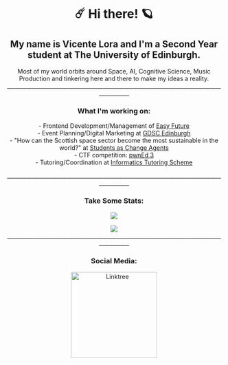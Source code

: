 <h1 align="center">☄️ Hi there! 🪐</h1>

<h2 align="center">My name is Vicente Lora and I'm a Second Year student at The University of Edinburgh.</h2>

<p align="center">
  Most of my world orbits around Space, AI, Cognitive Science, Music Production and tinkering here and there to make my ideas a reality.
  _________________________________________________________________________________________
</p>

<h3 align="center">What I'm working on:</h3>

<p align="center">
- Frontend Development/Management of <a href="https://www.easyfuture.pt/">Easy Future</a><br>
- Event Planning/Digital Marketing at <a href="https://linktr.ee/gdscedinburgh">GDSC Edinburgh</a><br>
- "How can the Scottish space sector become the most sustainable in the world?" at <a href="https://www.ed.ac.uk/careers/students/undergraduates/build-experience/changeprogramme">Students as Change Agents</a><br>
- CTF competition: <a href="https://pwned.sigint.mx/">pwnEd 3</a><br>
- Tutoring/Coordination at <a href="https://web.inf.ed.ac.uk/infweb/admin/communications/outreach-public-engagement/informatics-schools-tutoring-scheme">Informatics Tutoring Scheme</a><br>
</p>

<div>
  <p align="center">
    _________________________________________________________________________________________<br>
    <h3 align="center">Take Some Stats:</h3>
  </p>
  
  <p align="center">
    <img align="center" src="https://github-readme-stats.vercel.app/api?username=vicentelora&title_color=FFBF00&text_color=FFFFFF&bg_color=000000&hide_border=TRUE&custom_title=Github Stats" />
  </p>
  
  <p align="center">
    <img align="center" src="https://github-readme-stats.vercel.app/api/top-langs/?username=vicentelora&title_color=FFBF00&text_color=FFFFFF&bg_color=000000&hide_border=TRUE&layout=compact&card_width=445&hide_title=TRUE" /><br>
  _________________________________________________________________________________________<br>
    <h3 align="center">Social Media:</h3>
  </p>
</div>

<p align="center">
    <a href="https://linktr.ee/vicentelora"><img align="center" src="https://img.icons8.com/color/480/linktree.png" alt="Linktree" width="200" height="200"/></a>
</p>
